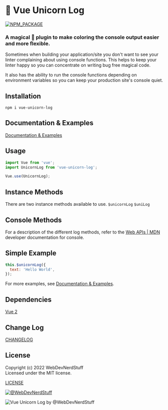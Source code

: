 
# 🦄 Vue Unicorn Log


[![NPM_PACKAGE](https://img.shields.io/badge/NPM%20-Package-%23cb3837)](https://www.npmjs.com/package/vue-unicorn-log)

### A magical 🦄 plugin to make coloring the console output easier and more flexible.

Sometimes when building your application/site you don't want to see your linter complaining about using console functions. This helps to keep your linter happy so you can concentrate on writing bug free magical code.

It also has the ability to run the console functions depending on environment variables so you can keep your production site's console quiet.


## Installation
 
```
npm i vue-unicorn-log
```


## Documentation & Examples
 
[Documentation & Examples](https://webdevnerdstuff.github.io/vue-unicorn-log/)


## Usage
 
```javascript
import Vue from 'vue';
import UnicornLog from 'vue-unicorn-log';

Vue.use(UnicornLog);
```


## Instance Methods
 
There are two instance methods available to use.
`$unicornLog`
`$uniLog`


## Console Methods
 
For a description of the different log methods, refer to the [Web APIs | MDN](https://developer.mozilla.org/en-US/docs/Web/API/console) developer documentation for console.


## Simple Example
 
```javascript
this.$unicornLog({
  text: 'Hello World',
});
```

For more examples, see [Documentation & Examples](https://webdevnerdstuff.github.io/vue-unicorn-log/).


## Dependencies

[Vue 2](https://v2.vuejs.org/)


## Change Log

[CHANGELOG](https://github.com/webdevnerdstuff/vue-unicorn-log/blob/master/CHANGELOG.md)


## License

Copyright (c) 2022 WebDevNerdStuff  
Licensed under the MIT license.

[LICENSE](https://github.com/webdevnerdstuff/vue-unicorn-log/blob/master/LICENSE.md)

[![@WebDevNerdStuff](https://img.shields.io/badge/github-webdevnerdstuff-brightgreen.svg)](https://github.com/webdevnerdstuff)

![Vue Unicorn Log by @WebDevNerdStuff](https://webdevnerdstuff.github.io/vue-unicorn-log/images/vue-unicorn-log-social.jpg)

